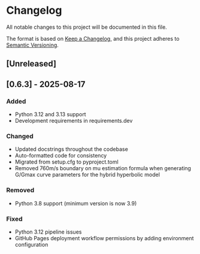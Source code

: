 # Changelog

All notable changes to this project will be documented in this file.

The format is based on [Keep a Changelog](https://keepachangelog.com/en/1.1.0/),
and this project adheres to [Semantic Versioning](https://semver.org/).

## [Unreleased]

## [0.6.3] - 2025-08-17

### Added

- Python 3.12 and 3.13 support
- Development requirements in requirements.dev

### Changed

- Updated docstrings throughout the codebase
- Auto-formatted code for consistency
- Migrated from setup.cfg to pyproject.toml
- Removed 760m/s boundary on mu estimation formula when generating G/Gmax
  curve parameters for the hybrid hyperbolic model

### Removed

- Python 3.8 support (minimum version is now 3.9)

### Fixed

- Python 3.12 pipeline issues
- GitHub Pages deployment workflow permissions by adding environment configuration
